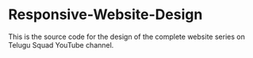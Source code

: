 # Responsive-Website-Design
This is the source code for the design of the complete website series on Telugu Squad YouTube channel.


